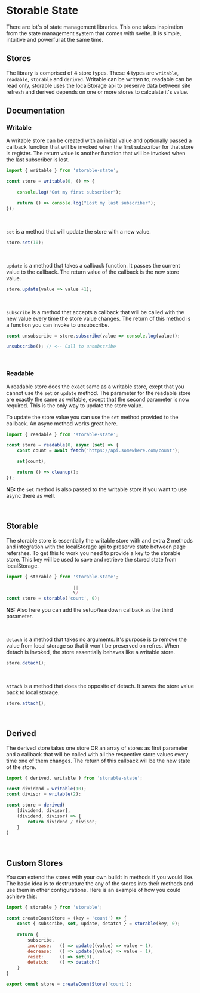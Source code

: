 # Storable State

There are lot's of state management libraries. This one takes inspiration from the state management system that comes with svelte. It is simple, intuitive and powerful at the same time.

## Stores

The library is comprised of 4 store types. These 4 types are `writable`, `readable`, `storable` and `derived`. Writable can be written to, readable can be read only, storable uses the localStorage api to preserve data between site refresh and derived depends on one or more stores to calculate it's value.

## Documentation

### Writable

A writable store can be created with an initial value and optionally passed a callback function that will be invoked when the first subscriber for that store is register. The return value is another function that will be invoked when the last subscriber is lost.

```js
import { writable } from 'storable-state';

const store = writable(0, () => {

    console.log("Got my first subscriber");

    return () => console.log("Lost my last subscriber");
});
```

<br>

`set` is a method that will update the store with a new value.

```js
store.set(10);
```

<br>

`update` is a method that takes a callback function. It passes the current value to the callback. The return value of the callback is the new store value.

```js
store.update(value => value +1);
```

<br>

`subscribe` is a method that accepts a callback that will be called with the new value every time the store value changes. The return of this method is a function you can invoke to unsubscribe.

```js
const unsubscribe = store.subscribe(value => console.log(value));

unsubscribe(); // <-- Call to unsubscribe
```

<br>

### Readable

A readable store does the exact same as a writable store, exept that you cannot use the `set` or `update` method. The parameter for the readable store are exactly the same as writable, except that the second parameter is now required. This is the only way to update the store value.

To update the store value you can use the `set` method provided to the callback. An async method works great here.

```js
import { readable } from 'storable-state';

const store = readable(0, async (set) => {
    const count = await fetch('https://api.somewhere.com/count');

    set(count);

    return () => cleanup();
});
```

**NB:** the `set` method is also passed to the writable store if you want to use async there as well.

<br>

## Storable

The storable store is essentially the writable store with and extra 2 methods and integration with the localStorage api to preserve state between page refershes. To get this to work you need to provide a key to the storable store. This key will be used to save and retrieve the stored state from localStorage.

```js
import { storable } from 'storable-state';

                         ||
                         \/
const store = storable('count', 0);
```

**NB:** Also here you can add the setup/teardown callback as the third parameter.

<br>

`detach` is a method that takes no arguments. It's purpose is to remove the value from local storage so that it won't be preserved on refres. When detach is invoked, the store essentially behaves like a writable store.

```js
store.detach();
```

<br>

`attach` is a method that does the opposite of detach. It saves the store value back to local storage.

```js
store.attach();
```

<br>

## Derived

The derived store takes one store OR an array of stores as first parameter and a callback that will be called with all the respective store values every time one of them changes. The return of this callback will be the new state of the store.

```js
import { derived, writable } from 'storable-state';

const dividend = writable(10);
const divisor = writable(2);

const store = derived(
    [dividend, divisor],
    (dividend, divisor) => {
        return dividend / divisor;
    }
)
```

<br>

## Custom Stores

You can extend the stores with your own buildt in methods if you would like. The basic idea is to destructure the any of the stores into their methods and use them in other configurations. Here is an example of how you could achieve this:

```js
import { storable } from 'storable';

const createCountStore = (key = 'count') => {
    const { subscribe, set, update, detatch } = storable(key, 0);

    return {
        subscribe,
        increase:   () => update((value) => value + 1),
        decrease:   () => update((value) => value - 1),
        reset:      () => set(0),
        detatch:    () => detatch()
    }
}

export const store = createCountStore('count');
```